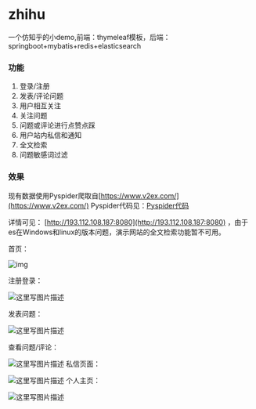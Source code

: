 # zhihu
一个仿知乎的小demo,前端：thymeleaf模板，后端：springboot+mybatis+redis+elasticsearch



###  功能

1. 登录/注册
2. 发表/评论问题
3. 用户相互关注
4. 关注问题
5. 问题或评论进行点赞点踩
6. 用户站内私信和通知
7. 全文检索
8. 问题敏感词过滤

### 效果
现有数据使用Pyspider爬取自[https://www.v2ex.com/](https://www.v2ex.com/)  Pyspider代码见：[Pyspider代码](https://github.com/tcxiaotudou/zhihu/blob/master/src/main/resources/Spider.py)

详情可见： [http://193.112.108.187:8080](http://193.112.108.187:8080) ，由于es在Windows和linux的版本问题，演示网站的全文检索功能暂不可用。

首页：

![img](https://github.com/tcxiaotudou/zhihu/blob/master/src/main/resources/static/images/img/%E9%A6%96%E9%A1%B5.png)

 

注册登录：

![这里写图片描述](https://github.com/tcxiaotudou/zhihu/blob/master/src/main/resources/static/images/img/%E6%B3%A8%E5%86%8C%E7%99%BB%E5%BD%95.png)
 

发表问题：

![这里写图片描述](https://github.com/tcxiaotudou/zhihu/blob/master/src/main/resources/static/images/img/%E5%8F%91%E8%A1%A8%E9%97%AE%E9%A2%98.png)
 

查看问题/评论：

![这里写图片描述](https://github.com/tcxiaotudou/zhihu/blob/master/src/main/resources/static/images/img/%E6%9F%A5%E7%9C%8B%E9%97%AE%E9%A2%98%2C%E8%AF%84%E8%AE%BA.png)
私信页面：

![这里写图片描述](https://github.com/tcxiaotudou/zhihu/blob/master/src/main/resources/static/images/img/%E7%A7%81%E4%BF%A1%E9%A1%B5%E9%9D%A2.png)
个人主页：

![这里写图片描述](https://github.com/tcxiaotudou/zhihu/blob/master/src/main/resources/static/images/img/%E4%B8%AA%E4%BA%BA%E4%B8%BB%E9%A1%B5.png)

